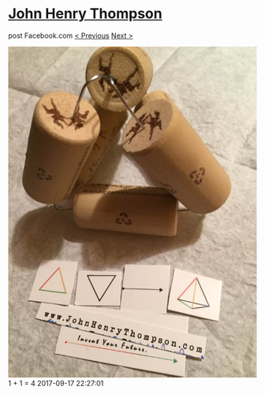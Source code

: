 # [John Henry Thompson](../README.md)
post Facebook.com
[< Previous](2017-09-17-1.md) [Next >](2017-09-17-3.md)

[![](../media/2017-09-17/Timeline-Photos-1-1-4.jpg)](../README.md)
1 + 1 = 4
2017-09-17 22:27:01